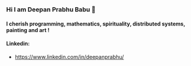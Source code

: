 ### Hi I am Deepan Prabhu Babu 👋
####  I cherish programming, mathematics, spirituality, distributed systems, painting and art ! 

#### Linkedin:
- https://www.linkedin.com/in/deepanprabhu/

<!--
**deepanprabhu/deepanprabhu** is a ✨ _special_ ✨ repository because its `README.md` (this file) appears on your GitHub profile.

Here are some ideas to get you started:

- 🔭 I’m currently working on ...
- 🌱 I’m currently learning ...
- 👯 I’m looking to collaborate on ...
- 🤔 I’m looking for help with ...
- 💬 Ask me about ...
- 📫 How to reach me: ...
- 😄 Pronouns: ...
- ⚡ Fun fact: ...
-->
